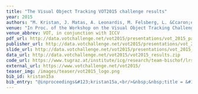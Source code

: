```yaml
---
title: "The Visual Object Tracking VOT2015 challenge results"
year: 2015
authors: "M. Kristan, J. Matas, A. Leonardis, M. Felsberg, L. &Ccaron;ehovin, G. Fern&aacute;ndez, <i>et al.</i>"
venue: "In Proc. of the Workshop on the Visual Object Tracking Challenge"
venue_abbrev: VOT, in conjunction with ICCV
pdf_url: http://data.votchallenge.net/vot2015/presentations/vot_2015_paper.pdf
publisher_url: http://data.votchallenge.net/vot2015/presentations/vot_2015_paper.pdf
slide_url: http://data.votchallenge.net/vot2015/presentations/vot_2015_presentation.pdf
data_url: http://data.votchallenge.net/vot2015/vot2015_results.zip
code_url: https://www.tugraz.at/institute/icg/research/team-bischof/lrs/downloads/dat/
external_url: https://www.votchallenge.net/vot2015/
teaser_img: /images/teaser/vot2015_logo.png
bib_id: kristan15a
bib_entry: "@inproceedings&#123;kristan15a,<br/>&nbsp;&nbsp;title = &#123;The Visual Object Tracking VOT2015 challenge results&#125;,<br/>&nbsp;&nbsp;author = &#123;M. Kristan and J. Matas and A. Leonardis and M. Felsberg and L. &#92;v&#123;C&#125;ehovin and G. Fern&#123;&#92;'a&#125;ndez and others&#125;,<br/>&nbsp;&nbsp;booktitle = &#123;Proc. of the Workshop on the Visual Object Tracking Challenge (VOT, in conjunction with ICCV)&#125;,<br/>&nbsp;&nbsp;year = &#123;2015&#125;<br/>&#125;"
---
```

